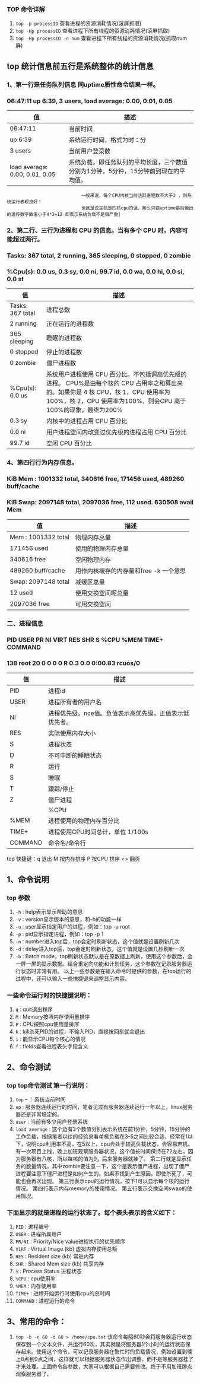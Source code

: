 ### TOP 命令详解
1. ``top -p processID`` 查看进程的资源消耗情况(滚屏抓取)
2. ``top -Hp processID`` 查看进程下所有线程的资源消耗情况(滚屏抓取)
3. ``top -Hp processID -n num`` 查看进程下所有线程的资源消耗情况(抓取num屏)

## top 统计信息前五行是系统整体的统计信息

### 1、第一行是任务队列信息 同uptime质性命令结果一样。
### 06:47:11 up  6:39,  3 users,  load average: 0.00, 0.01, 0.05
| 值 | 描述 |
| --------- | ------------ |
| 06:47:11 | 当前时间 | 
| up  6:39 | 系统运行时间，格式为时：分 | 
| 3 users  | 当前用户登录数 | 
| load average: 0.00, 0.01, 0.05| 系统负载，即任务队列的平均长度，三个数值分别为1分钟，5分钟，15分钟前到现在的平均值。
                                一般来说，每个CPU内核当前活跃进程数不大于3 ，则系统运行表现良好！
                                也就是说主机是四核cpu的话，那么只要uptime最后输出的遗传数字数值小于4*3=12 即表示系统负载不是很严重| 

### 2、第二行、三行为进程和 CPU 的信息。当有多个 CPU 时，内容可能超过两行。
### Tasks: 367 total,   2 running, 365 sleeping,   0 stopped,   0 zombie
### %Cpu(s):  0.0 us,  0.3 sy,  0.0 ni, 99.7 id,  0.0 wa,  0.0 hi,  0.0 si,  0.0 st
| 值 | 描述 |
| --------- | ------------ |
| Tasks: 367 total| 进程总数|
| 2 running | 正在运行的进程数|
| 365 sleeping| 睡眠的进程数|
| 0 stopped | 停止的进程数|
| 0 zombie  | 僵尸进程数|
| %Cpu(s):  0.0 us| 系统用户进程使用 CPU 百分比。不包括调高优先级的进程。 CPU%是由每个核的 CPU 占用率之和算出来的。如果你是 4 核 CPU，核 1，CPU 使用率为100%，核 2，CPU 使用率为100%，则会CPU 高于100%的现象，最终为200%|
| 0.3 sy |  内核中的进程占用 CPU 百分比|
| 0.0 ni |  用户进程空间内改变过优先级的进程占用 CPU 百分比|
| 99.7 id|  空闲 CPU 百分比|

### 4、第四行行为内存信息。
### KiB Mem :  1001332 total,   340616 free,   171456 used,   489260 buff/cache
### KiB Swap:  2097148 total,  2097036 free,      112 used.   630508 avail Mem
| 值 | 描述 |
| --------- | ------------ |
| Mem :  1001332 total| 物理内存总量|
| 171456 used| 使用的物理内存总量|
| 340616 free| 空闲物理内存|
| 489260 buff/cache| 用作内核缓存的内存量和free -k 一个意思|
| Swap:  2097148 total| 减缓区总量|
| 12 used| 使用交换空间呢总量|
| 2097036 free|  可用交换空间|
 
### 二、进程信息
### PID USER      PR  NI    VIRT    RES    SHR S %CPU %MEM     TIME+ COMMAND
### 138 root      20   0       0      0      0 R  0.3  0.0   0:00.83 rcuos/0
| 值 | 描述 |
| --------- | ------------ |
| PID| 进程id| 
| USER| 进程所有者的用户名| 
| NI| 进程优先级。nce值。负值表示高优先级，正值表示低优先者。| 
| RES| 实际使用内存大小| 
| S| 进程状态| 
| D  | 不可中断的睡眠状态| 
| R | 运行| 
| S | 睡眠| 
| T | 跟踪/停止| 
| Z | 僵尸进程| 
| | %CPU| 上次更新到现在的 CPU 时间占用百分比 | 
| %MEM|  进程使用的物理内存百分比| 
| TIME+| 进程使用CPU时间总计，单位  1/100s | 
| COMMAND|  命令名/命令行| 
top 快捷键：q  退出 M 按内存排序 P 按CPU 排序 <>  翻页


## 1、命令说明
### top 参数
1. ``-h：``help表示显示帮助的意思
2. ``-v：``version显示版本的意思，和-h的功能一样
3. ``-u：``user显示指定用户的进程，例如：top -u root
4. ``-p：``pid显示指定进程，例如：top -p 1
5. ``-n：``number进入top后，top会定时刷新状态，这个值就是设置刷新几次
6. ``-d：``delay进入top后，top会定时刷新状态，这个值就是设置几秒刷新一次
7. ``-b：``Batch mode，top刷新状态默认是在原数据上刷新，使用这个参数后，会一屏一屏的显示数据。结合重定向功能和计划任务，这个参数在记录服务器运行状态时非常有用。
以上一些参数是在输入命令时提供的参数，在top运行的过程中，还可以输入一些快捷键来调整显示内容。
### 一些命令运行时的快捷键说明：
1. ``q：``quit退出程序
2. ``M：``Memory按照内存使用量排序
3. ``P：``CPU按照cpu使用量排序
4. ``k：``kill杀死PID的进程，不输入PID，直接按回车就会退出
5. ``1：``能显示CPU每个核心的情况
6. ``f：``fields查看进程表头字段含义
## 2、命令测试
### top top命令测试 第一行说明：
1. ``top`` – ：系统当前时间
2. ``up：``服务器连续运行的时间，笔者见过有服务器连续运行一年以上，linux服务器还是非常稳定的。
3. ``user：``当前有多少用户登录系统
4. ``load average：``这个边有3个数值分别表示系统在前1分钟，5分钟，15分钟的工作负载，根据笔者以往的经验来看单核负载在3-5之间比较合适，经常在1以下，说明cpu利用率不高，在5以上，cpu会处于较高负载状态，会容易宕机。有一次项目上线，晚上加班观察服务器状况，这个值长时间保持在72左右，因为服务器有八核，所以每核的值为9，后来服务器就挂了。
第二行就是显示任务的数量情况，其中zombie要注意一下，这个是表示僵尸进程，出现了僵尸进程要注意下僵尸进程是如何产生的。如果不找到产生原因，即使杀死了，可能也会再次出现。
第三行表示cpu的运行情况，按下1可以显示每个核的运行情况。
第四行表示内存memory的使用情况。
第五行表示交换空间swap的使用情况。
### 下面显示的就是进程的运行状态了。每个表头表示的含义如下：
1. ``PID：``进程编号
2. ``USER：``进程所属用户
3. ``PR/NI：``Priority/Nice value进程执行的优先顺序
4. ``VIRT：``Virtual Image (kb) 虚拟内存使用总额
5. ``RES：``Resident size (kb) 常驻内存
6. ``SHR：``Shared Mem size (kb) 共享内存
7. ``S：``Process Status 进程状态
8. ``%CPU：``cpu使用率
9. ``%MEM：``内存使用率
10. ``TIME+：``进程开始运行时使用cpu的总时间
11. ``COMMAND：``进程运行的命令
## 3、常用的命令：
1. ``top -b -n 60 -d 60 > /home/cpu.txt``
该命令每隔60秒会将服务器运行状态保存到一个文本文件，共运行60次，其实就是将服务器1个小时的运行状态保存起来。使用这个命令，可以记录服务器在繁忙时的负载情况，例如设置到晚上8点到9点之间，这样就可以根据服务器状态作出调整，而不是等服务器挂了才来处理。上面命令各参数，大家可以根据自己需要修改。终于不用加班蹲点观察服务器了。
